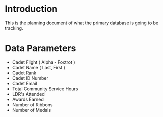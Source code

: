 # Introduction
This is the planning document of what the primary database is going to be tracking.

# Data Parameters
- Cadet Flight ( Alpha - Foxtrot )
- Cadet Name ( Last, First )
- Cadet Rank
- Cadet ID Number
- Cadet Email
- Total Community Service Hours
- LDR's Attended
- Awards Earned
- Number of Ribbons
- Number of Medals  


